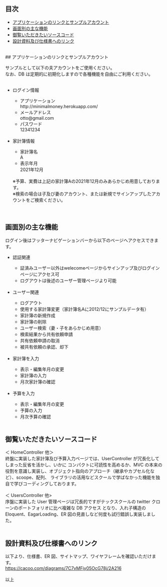 ## 目次

<ul>
    <li><a href="#アプリケーションのリンクとサンプルアカウント">アプリケーションのリンクとサンプルアカウント</li>
    <li><a href="#画面別の主な機能">画面別の主な機能</a></li>
    <li><a href="#御覧いただきたいソースコード">御覧いただきたいソースコード</a></li>
    <li><a href="#設計資料及び仕様書へのリンク">設計資料及び仕様書へのリンク</a></li>
</ul>
<br>
## アプリケーションのリンクとサンプルアカウント

サンプルとして以下の夫アカウントをご使用ください。<br>
なお、DB は定期的に初期化しますので各種機能を自由にご利用ください。<br>
<br>

<ul>
    <li>ログイン情報</li>
    <ul>
        <li>アプリケーション</li>
        http://minimalmoney.herokuapp.com/<br>
        <li>メールアドレス</li>
        otto@gmail.com<br>
        <li>パスワード</li>
        12341234
    </ul>
    <br>
    <li>家計簿情報</li>
    <ul>
        <li>家計簿名</li>
        A
        <li>表示年月</li>
        2021年12月
        <br>
    </ul>
    <br>
    ※予算、実費は上記の家計簿Aの2021年12月のみあらかじめ用意しております。<br>
    ※検索の場合は子及び妻のアカウント、または新規でサインアップしたアカウントをご検索ください。
</ul>
<br>

## 画面別の主な機能

ログイン後はフッターナビゲーションバーから以下のページへアクセスできます。<br>

<ul>
    <li>認証関連</li>
    <ul>
        <li>証済みユーザー以外はwelecomeページからサインアップ及びログインページにアクセス可</li>
        <li>ログアウトは後述のユーザー管理ページより可能</li>
    </ul>
    <br>
    <li>ユーザー関連</li>
    <ul>
        <li>ログアウト</li>
        <li>使用する家計簿変更（家計簿名Aに2012/12にサンプルデータ有）</li>
        <li>家計簿の新規作成</li>
        <li>家計簿の削除</li>
        <li>ユーザー検索（妻・子をあらかじめ用意）</li>
        <li>検索結果から共有依頼申請</li>
        <li>共有依頼申請の取消</li>
        <li>被共有依頼の承認、却下</li>
    </ul>
    <br>
    <li>家計簿を入力</li>
    <ul>
        <li>表示・編集年月の変更</li>
        <li>家計簿の入力</li>
        <li>月次家計簿の確認</li>
    </ul>
    <br>
    <li>予算を入力</li>
    <ul>
        <li>表示・編集年月の変更</li>
        <li>予算の入力</li>
        <li>月次予算の確認</li>
    </ul>
    <br>
</ul>

## 御覧いただきたいソースコード

＜ HomeController 他＞<br>
終盤に実装した家計簿及び予算入力ページでは、UserController が冗長化してしまった反省を活かし、いかに
コンパクトに可読性を高めるか、MVC の本来の役割を意識し実装し、オブジェクト指向のアプローチ（継承やカプセル化など）、scoope、配列、
ライブラリの活用などスクールで学ばなかった機能を独自で学びコーディングしております。<br>
<br>
＜ UsersController 他><br>
序盤に実装した User 管理ページは冗長的ですがテックスクールの twitter クローンのポートフォリオに比べ複雑な DB アクセス
となり、入れ子構造の Eloquent、EagarLoading、ER 図の見直しなど何度も試行錯誤し実装しました。<br>
<br>

## 設計資料及び仕様書へのリンク

以下より、仕様書、ER 図、サイトマップ、ワイヤフレームを確認いただけます。<br>
https://cacoo.com/diagrams/7C7vMFjy05OcG78j/2A216<br>
<br>
以上
